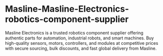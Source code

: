 # Masline-Masline-Electronics-robotics-component-supplier
Masline Electronics is a trusted robotics component supplier offering authentic parts for automation, industrial robots, and smart machines. Buy high-quality sensors, motors, controllers, and modules at competitive prices with secure sourcing, bulk discounts, and fast global delivery from Masline.
